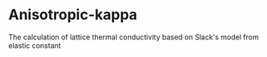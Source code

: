 # Anisotropic-kappa
The calculation of lattice thermal conductivity based on Slack's model from elastic constant
